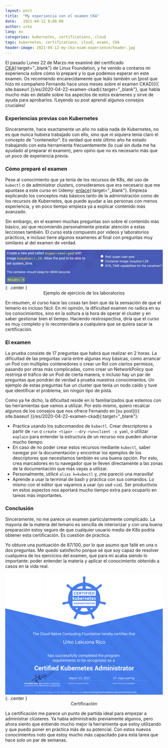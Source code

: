 ```yaml
---
layout: post
title:  "My experiencia con el examen CKA"
date:   2021-04-12 8:00:00
author: urko
lang: es
categories: kubernetes, certifications, cloud
tags: kubernetes, certifications, cloud, exams, CKA
header-image: 2021-04-12-my-cka-exam-experience/header.jpg
---
```


El pasado Lunes 22 de Marzo me examiné del certificado [CKA](https://training.linuxfoundation.org/certification/certified-kubernetes-administrator-cka/){:target="_blank"} de Linux Foundation, y he venido a contaros mi experiencia sobre cómo lo preparé y lo que podemos esperar en este examen. Os recomiendo encarecidamente que leáis también un [post que hizo mi compañero Fernando hace unos meses sobre el examen CKAD]({{ site.baseurl }}/es/2020-04-22-examen-ckad){:target="_blank"}, que habla mucho más en detalle sobre los aspectos de estos exámenes y sirve de ayuda para aprobarlos. !Leyendo su post aprendí algunos consejos cruciales!

### Experiencias previas con Kubernetes

Sinceramente, hace exactamente un año no sabía nada de Kubernetes, no es que nunca hubiera trabajado con ello, sino que ni siquiera tenía claro el concepto de "contenedor". Es verdad que este último año he estado trabajando con esta herramienta frecuentemente (lo cual sin duda me ha ayudado al preparar el examen), pero opino que no es necesario más que un poco de experiencia previa.

### Cómo preparé el examen

Pese al conocimiento que ya tenía de los recursos de K8s, del uso de `kubectl` o de administrar clusters, consideramos que era necesario que me apuntase a este curso en Udemy: [enlace](https://www.udemy.com/course/certified-kubernetes-administrator-with-practice-tests){:target="_blank"}. Empieza explicando los conceptos más básicos tanto de la administración como de los recursos de Kubernetes, que puede ayudar a las personas con menos experiencia, y en poco tiempo empieza ya a explicar contenido más avanzado. 

Sin embargo, en el examen muchas preguntas son sobre el contenido más básico, así que recomiendo personalmente prestar atención a estas lecciones también. El curso está compuesto por vídeos y laboratorios prácticos, e incluso tiene algunos examenes al final con preguntas muy similares al del examen de verdad.

![Ejemplo de ejercicio de los laboratorios](/assets/images/2021-04-12-my-cka-exam-experience/exercise.jpg){: .center }
<label style="text-align: center; display: block;">Ejemplo de ejercicio de los laboratorios</label>

En resumen, el curso hace las cosas tan bien que da la sensación de que el temario es incluso fácil. En mi opinión, la dificultad examen no radica en su los conocimientos, sino en la soltura a la hora de operar el cluster y en saber gestionar bien el tiempo. Haciendo restrospectiva, diría que el curso es muy completo y lo recomendaría a cualquiera que se quiera sacar la certificación.

### El examen

La prueba consiste de 17 preguntas que habrá que realizar en 2 horas. La dificultad de las preguntas varía entre algunas muy básicas, como arrancar un Pod con múltiples contenedores o crear un Rol con ciertos permisos, pasando por otras más complicadas, como crear un NetworkPolicy que restrinja el tráfico de un Pod de cierta manera, e incluso hay un par de preguntas que pondrán de verdad a prueba nuestros conocimientos. Un ejemplo de estas preguntas fue un cluster que tenía un nodo caído y tuve que identificar el problema, sin ningún tipo de pista.

Como ya he dicho, la dificultad reside en lo familiarizados que estemos con las herramientas que vamos a utilizar. Por esto mismo, quiero recalcar algunos de los consejos que nos ofrece Fernando en [su post]({{ site.baseurl }}/es/2020-04-22-examen-ckad){:target="_blank"}:

* Practica usando los subcomandos de `kubectl`. Crear descriptores a partir de `run` o `create <tipo> --dry-run=client -o yaml`, o utilizar `explain` para entender la estructura de un recurso nos pueden ahorrar mucho tiempo.
* En caso de no poder crear estos recursos mediante `kubectl`, saber navegar por la documentación y encontrar los ejemplos de los descriptores que necesitamos también es una buena opción. Por esto, crea marcadores en tu navegador que te lleven directamente a las zonas de la documentación que más vayas a utilizar.
* Personalmente, utilicé `alias k=kubectl` y, ¡me pareció una maravilla!
* Aprende a usar la terminal de bash y práctica con sus comandos. Lo mismo con el editor que vayamos a usar (yo usé `vim`). Ser productivos en estos aspectos nos aportará mucho tiempo extra para ocuparlo en tareas más importantes.

### Conclusión

Sinceramente, no me parece un examen particularmente complicado. La mayoría de la materia del temario es sencilla de interiorizar y con una buena preparación estoy seguro de que cualquier usuario medio de K8s podría obtener esta certificación. Es cuestión de práctica.

Yo obtuve una puntuación de 87/100, por lo que asumo que fallé en una o dos preguntas. Me quedo satisfecho porque sé que soy capaz de resolver cualquiera de los ejercicios del examen, que para mí acaba siendo lo importante: poder entender la materia y aplicar el conocimiento obtenido a casos en la vida real.

![Certificación](/assets/images/2021-04-12-my-cka-exam-experience/certification.png){: .center }
<label style="text-align: center; display: block;">Certificación</label>

La certificación me parece un punto de partida ideal para empezar a administrar clústeres. Ya había administrado previamente algunos, pero ahora siento que entiendo mucho mejor la herramienta que estoy utilizando y que puedo poner en práctica más de su potencial. Con estos nuevos conocimientos noto que estoy mucho más capacitado para esta tarea que hace solo un par de semanas.